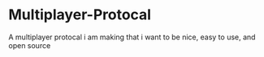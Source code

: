 # Multiplayer-Protocal
A multiplayer protocal i am making that i want to be nice, easy to use, and open source
